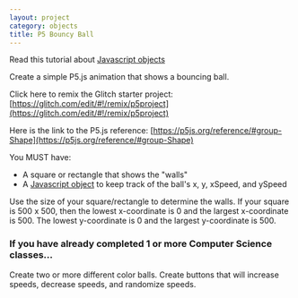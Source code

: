 ```yaml
---
layout: project
category: objects
title: P5 Bouncy Ball
---
```


Read this tutorial about [Javascript objects](https://www.w3schools.com/js/js_objects.asp)

Create a simple P5.js animation that shows a bouncing ball.

Click here to remix the Glitch starter project: [https://glitch.com/edit/#!/remix/p5project](https://glitch.com/edit/#!/remix/p5project)

Here is the link to the P5.js reference: [https://p5js.org/reference/#group-Shape](https://p5js.org/reference/#group-Shape)

You MUST have:

  - A square or rectangle that shows the "walls"
  - A [Javascript object](https://www.w3schools.com/js/js_objects.asp) to keep track of the ball's x, y, xSpeed, and ySpeed

Use the size of your square/rectangle to determine the walls. If your square is 500 x 500, then the lowest x-coordinate is 0 and the largest x-coordinate is 500. The lowest y-coordinate is 0 and the largest y-coordinate is 500.

### If you have already completed 1 or more Computer Science classes...
Create two or more different color balls. Create buttons that will increase speeds, decrease speeds, and randomize speeds.
